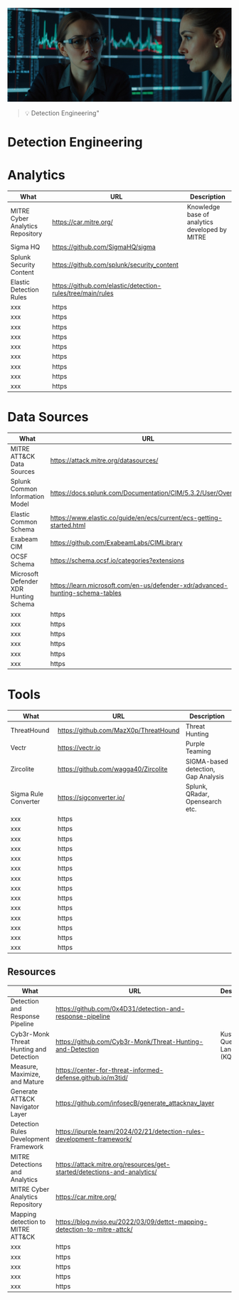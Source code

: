 
![Detection Engineering](images/detectionengineering.jpg "Detection Engineering")

> :bulb: Detection Engineering"


# Detection Engineering






# Analytics
| What | URL | Description |
| ----------- | ----------- | ----------- |
| MITRE Cyber Analytics Repository | https://car.mitre.org/ | Knowledge base of analytics developed by MITRE |
| Sigma HQ | https://github.com/SigmaHQ/sigma |  |
| Splunk Security Content | https://github.com/splunk/security_content |  |
| Elastic Detection Rules | https://github.com/elastic/detection-rules/tree/main/rules |  |
| xxx | https |  |
| xxx | https |  |
| xxx | https |  |
| xxx | https |  |
| xxx | https |  |
| xxx | https |  |
| xxx | https |  |
| xxx | https |  |
| xxx | https |  |


# Data Sources
| What | URL | Description |
| ----------- | ----------- | ----------- |
| MITRE ATT&CK Data Sources | https://attack.mitre.org/datasources/ |  |
| Splunk Common Information Model | https://docs.splunk.com/Documentation/CIM/5.3.2/User/Overview |  |
| Elastic Common Schema | https://www.elastic.co/guide/en/ecs/current/ecs-getting-started.html |  |
| Exabeam CIM | https://github.com/ExabeamLabs/CIMLibrary |  |
| OCSF Schema | https://schema.ocsf.io/categories?extensions |  |
| Microsoft Defender XDR  Hunting Schema | https://learn.microsoft.com/en-us/defender-xdr/advanced-hunting-schema-tables |  |
| xxx | https |  |
| xxx | https |  |
| xxx | https |  |
| xxx | https |  |
| xxx | https |  |
| xxx | https |  |



# Tools
| What | URL | Description |
| ----------- | ----------- | ----------- |
| ThreatHound | https://github.com/MazX0p/ThreatHound | Threat Hunting |
| Vectr | https://vectr.io | Purple Teaming |
| Zircolite | https://github.com/wagga40/Zircolite | SIGMA-based detection, Gap Analysis |
| Sigma Rule Converter | https://sigconverter.io/ | Splunk, QRadar, Opensearch etc. |
| xxx | https |  |
| xxx | https |  |
| xxx | https |  |
| xxx | https |  |
| xxx | https |  |
| xxx | https |  |
| xxx | https |  |
| xxx | https |  |
| xxx | https |  |
| xxx | https |  |
| xxx | https |  |
| xxx | https |  |
| xxx | https |  |
| xxx | https |  |



## Resources
| What | URL | Description |
| ----------- | ----------- | ----------- |
| Detection and Response Pipeline | https://github.com/0x4D31/detection-and-response-pipeline |  |
| Cyb3r-Monk Threat Hunting and Detection | https://github.com/Cyb3r-Monk/Threat-Hunting-and-Detection | Kusto Query Language (KQL) |
| Measure, Maximize, and Mature | https://center-for-threat-informed-defense.github.io/m3tid/ |  |
| Generate ATT&CK Navigator Layer | https://github.com/infosecB/generate_attacknav_layer |  |
| Detection Rules Development Framework | https://ipurple.team/2024/02/21/detection-rules-development-framework/ |  |
| MITRE Detections and Analytics | https://attack.mitre.org/resources/get-started/detections-and-analytics/ |  |
| MITRE Cyber Analytics Repository | https://car.mitre.org/ |  |
| Mapping detection to MITRE ATT&CK | https://blog.nviso.eu/2022/03/09/dettct-mapping-detection-to-mitre-attck/ |  |
| xxx | https |  |
| xxx | https |  |
| xxx | https |  |
| xxx | https |  |
| xxx | https |  |



